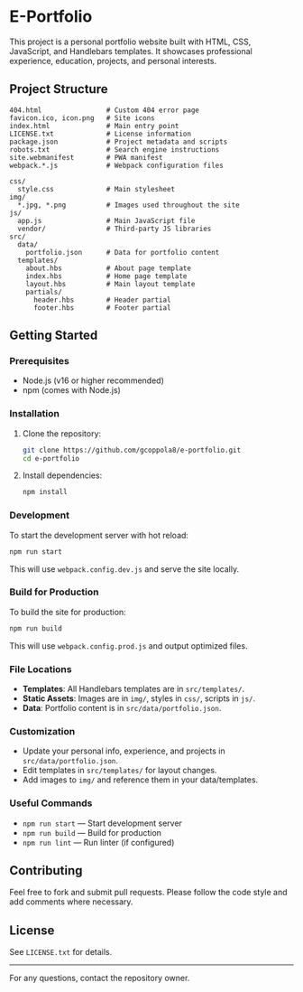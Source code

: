 # E-Portfolio

This project is a personal portfolio website built with HTML, CSS, JavaScript, and Handlebars templates. It showcases professional experience, education, projects, and personal interests.

## Project Structure

```
404.html                # Custom 404 error page
favicon.ico, icon.png   # Site icons
index.html              # Main entry point
LICENSE.txt             # License information
package.json            # Project metadata and scripts
robots.txt              # Search engine instructions
site.webmanifest        # PWA manifest
webpack.*.js            # Webpack configuration files

css/
  style.css             # Main stylesheet
img/
  *.jpg, *.png          # Images used throughout the site
js/
  app.js                # Main JavaScript file
  vendor/               # Third-party JS libraries
src/
  data/
    portfolio.json      # Data for portfolio content
  templates/
    about.hbs           # About page template
    index.hbs           # Home page template
    layout.hbs          # Main layout template
    partials/
      header.hbs        # Header partial
      footer.hbs        # Footer partial

```

## Getting Started

### Prerequisites

- Node.js (v16 or higher recommended)
- npm (comes with Node.js)

### Installation

1. Clone the repository:
   ```sh
   git clone https://github.com/gcoppola8/e-portfolio.git
   cd e-portfolio
   ```
2. Install dependencies:
   ```sh
   npm install
   ```

### Development

To start the development server with hot reload:

```sh
npm run start
```

This will use `webpack.config.dev.js` and serve the site locally.

### Build for Production

To build the site for production:

```sh
npm run build
```

This will use `webpack.config.prod.js` and output optimized files.

### File Locations

- **Templates**: All Handlebars templates are in `src/templates/`.
- **Static Assets**: Images are in `img/`, styles in `css/`, scripts in `js/`.
- **Data**: Portfolio content is in `src/data/portfolio.json`.

### Customization

- Update your personal info, experience, and projects in `src/data/portfolio.json`.
- Edit templates in `src/templates/` for layout changes.
- Add images to `img/` and reference them in your data/templates.

### Useful Commands

- `npm run start` — Start development server
- `npm run build` — Build for production
- `npm run lint` — Run linter (if configured)

## Contributing

Feel free to fork and submit pull requests. Please follow the code style and add comments where necessary.

## License

See `LICENSE.txt` for details.

---

For any questions, contact the repository owner.
